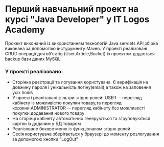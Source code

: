 # Перший навчальний проект на курсі "Java Developer" у IT Logos Academy

<p>
Прокект виконаний із використанням технологій Java servlets API,збірка виконана за допомогою інстурументу Maven. У проекті реалізовані CRUD операції для об'єктів (User,Article,Bucket) із проектом додається backup бази даних MySQL
</p>

<h3> У проекті реалізовано:</h3>
<ul>
<li>Сторінка реєстрації та логування користувача. Є верифікація на довжину пароля і унікальність логіну(email),а також на заповення усіх полів</li>
<li>У проекті реалізовані фільтри згідно ролей: USER -- перегляд кабінету із можливістю покупки товару,та перегляд корзини,ADMINISTRATOR -- перегляд кабінету без можливості покупки,додавання нового товару</li>
<li>На сторінці кабінету автоматично генеруються та згруповуються картки із доданим у БД товаром</li>
<li>Реалізоване бокове меню із функціоналом згідно ролей</li>
<li>Сесія користувача зберігається у браузері до моменту розлогування за допомогою кнопки "LogOut"</li>
</ul>

